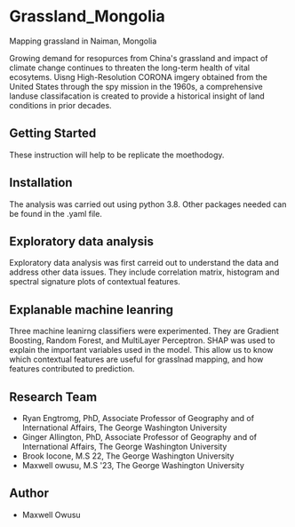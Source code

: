 # Grassland_Mongolia
Mapping grassland in Naiman, Mongolia 

Growing demand for resopurces from China's grassland and impact of climate change continues to threaten the long-term health of vital ecosytems. Uisng High-Resolution CORONA imgery obtained from the United States through the spy mission in the 1960s, a comprehensive landuse classifacation is created to provide a historical insight of land conditions in prior decades.

## Getting Started
These instruction will help to be replicate the moethodogy.

## Installation
The analysis was carried out using python 3.8. Other packages needed can be found in the .yaml file. 


## Exploratory data analysis 
Exploratory data analysis was first carreid out to understand the data and address other data issues. They include correlation matrix, histogram and spectral signature plots of contextual features. 

## Explanable machine leanring 
Three machine leanirng classifiers were experimented. They are Gradient Boosting, Random Forest, and MultiLayer Perceptron. SHAP was used to explain the important variables used in the model. This allow us to know which contextual features are useful for grasslnad mapping, and how features contributed to prediction. 

## Research Team
 - Ryan Engtromg, PhD, Associate Professor of Geography and of International Affairs, The George Washington University
 - Ginger Allington, PhD, Associate Professor of Geography and of International Affairs, The George Washington University
 - Brook Iocone, M.S 22, The George Washington University
 - Maxwell owusu, M.S '23, The George Washington University


## Author
- Maxwell Owusu
 
 
 
 
